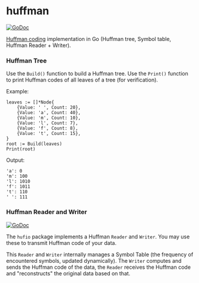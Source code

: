 # huffman

[![GoDoc](https://godoc.org/github.com/icza/huffman?status.svg)](https://godoc.org/github.com/icza/huffman)

[Huffman coding](https://en.wikipedia.org/wiki/Huffman_coding) implementation in Go
(Huffman tree, Symbol table, Huffman Reader + Writer).

### Huffman Tree

Use the `Build()` function to build a Huffman tree. Use the `Print()` function to print Huffman codes
of all leaves of a tree (for verification).

Example:

	leaves := []*Node{
		{Value: ' ', Count: 20},
		{Value: 'a', Count: 40},
		{Value: 'm', Count: 10},
		{Value: 'l', Count: 7},
		{Value: 'f', Count: 8},
		{Value: 't', Count: 15},
	}
	root := Build(leaves)
	Print(root)

Output:

	'a': 0
	'm': 100
	'l': 1010
	'f': 1011
	't': 110
	' ': 111

### Huffman Reader and Writer

[![GoDoc](https://godoc.org/github.com/icza/huffman/hufio?status.svg)](https://godoc.org/github.com/icza/huffman/hufio)

The `hufio` package implements a Huffman `Reader` and `Writer`. You may use these to transmit Huffman code of your data.

This `Reader` and `Writer` internally manages a Symbol Table (the frequency of encountered symbols, updated dynamically).
The `Writer` computes and sends the Huffman code of the data, the `Reader` receives the Huffman code and "reconstructs"
the original data based on that.

